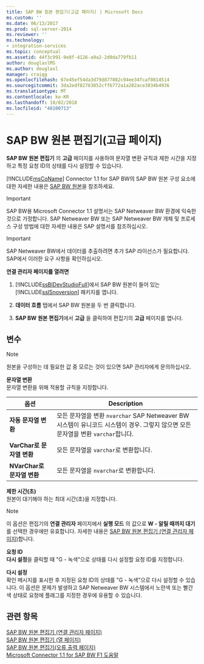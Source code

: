 ```yaml
---
title: SAP BW 원본 편집기(고급 페이지) | Microsoft Docs
ms.custom: ''
ms.date: 06/13/2017
ms.prod: sql-server-2014
ms.reviewer: ''
ms.technology:
- integration-services
ms.topic: conceptual
ms.assetid: 44f3c991-9e8f-4126-a9a2-2d9da779fb11
author: douglaslMS
ms.author: douglasl
manager: craigg
ms.openlocfilehash: 67e45ef54da3d79d877882c94ee34fcaf0814514
ms.sourcegitcommit: 3da2edf82763852cff6772a1a282ace3034b4936
ms.translationtype: MT
ms.contentlocale: ko-KR
ms.lasthandoff: 10/02/2018
ms.locfileid: "48100713"
---
```

# <a name="sap-bw-source-editor-advanced-page"></a>SAP BW 원본 편집기(고급 페이지)
  **SAP BW 원본 편집기** 의 **고급** 페이지를 사용하여 문자열 변환 규칙과 제한 시간을 지정하고 특정 요청 ID의 상태를 다시 설정할 수 있습니다.  
  
 [!INCLUDE[msCoName](../../includes/msconame-md.md)] Connector 1.1 for SAP BW의 SAP BW 원본 구성 요소에 대한 자세한 내용은 [SAP BW 원본](sap-bw-source.md)을 참조하세요.  
  
> [!IMPORTANT]  
>  SAP BW용 Microsoft Connector 1.1 설명서는 SAP Netweaver BW 환경에 익숙한 것으로 가정합니다. SAP Netweaver BW 또는 SAP Netweaver BW 개체 및 프로세스 구성 방법에 대한 자세한 내용은 SAP 설명서를 참조하십시오.  
  
> [!IMPORTANT]  
>  SAP Netweaver BW에서 데이터를 추출하려면 추가 SAP 라이선스가 필요합니다. SAP에서 이러한 요구 사항을 확인하십시오.  
  
 **연결 관리자 페이지를 열려면**  
  
1.  [!INCLUDE[ssBIDevStudioFull](../../includes/ssbidevstudiofull-md.md)]에서 SAP BW 원본이 들어 있는 [!INCLUDE[ssISnoversion](../../includes/ssisnoversion-md.md)] 패키지를 엽니다.  
  
2.  **데이터 흐름** 탭에서 SAP BW 원본을 두 번 클릭합니다.  
  
3.  **SAP BW 원본 편집기**에서 **고급** 을 클릭하여 편집기의 **고급** 페이지를 엽니다.  
  
## <a name="options"></a>변수  
  
> [!NOTE]  
>  원본을 구성하는 데 필요한 값 중 모르는 것이 있으면 SAP 관리자에게 문의하십시오.  
  
 **문자열 변환**  
 문자열 변환을 위해 적용할 규칙을 지정합니다.  
  
|옵션|Description|  
|------------|-----------------|  
|**자동 문자열 변환**|모든 문자열을 변환 `nvarchar` SAP Netweaver BW 시스템이 유니코드 시스템이 경우. 그렇지 않으면 모든 문자열을 변환 `varchar`합니다.|  
|**VarChar로 문자열 변환**|모든 문자열을 `varchar`로 변환합니다.|  
|**NVarChar로 문자열 변환**|모든 문자열을 `nvarchar`로 변환합니다.|  
  
 **제한 시간(초)**  
 원본이 대기해야 하는 최대 시간(초)을 지정합니다.  
  
> [!NOTE]  
>  이 옵션은 편집기의 **연결 관리자** 페이지에서 **실행 모드** 의 값으로 **W - 알릴 때까지 대기** 를 선택한 경우에만 유효합니다. 자세한 내용은 [SAP BW 원본 편집기 &#40;연결 관리자 페이지&#41;](sap-bw-source-editor-connection-manager-page.md)합니다.  
  
 **요청 ID**  
 **다시 설정**을 클릭할 때 "G - 녹색"으로 상태를 다시 설정할 요청 ID를 지정합니다.  
  
 **다시 설정**  
 확인 메시지를 표시한 후 지정된 요청 ID의 상태를 "G - 녹색"으로 다시 설정할 수 있습니다. 이 옵션은 문제가 발생하고 SAP Netweaver BW 시스템에서 노란색 또는 빨간색 상태로 요청에 플래그를 지정한 경우에 유용할 수 있습니다.  
  
## <a name="see-also"></a>관련 항목  
 [SAP BW 원본 편집기 &#40;연결 관리자 페이지&#41;](sap-bw-source-editor-connection-manager-page.md)   
 [SAP BW 원본 편집기 &#40;열 페이지&#41;](sap-bw-source-editor-columns-page.md)   
 [SAP BW 원본 편집기&#40;오류 출력 페이지&#41;](sap-bw-source-editor-error-output-page.md)   
 [Microsoft Connector 1.1 for SAP BW F1 도움말](../microsoft-connector-for-sap-bw-f1-help.md)  
  
  
